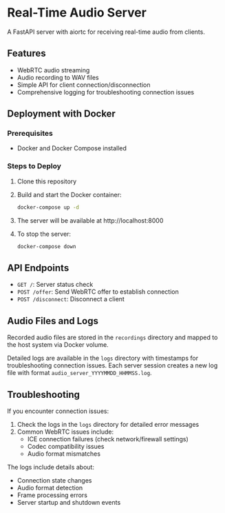 # Real-Time Audio Server

A FastAPI server with aiortc for receiving real-time audio from clients.

## Features

- WebRTC audio streaming
- Audio recording to WAV files
- Simple API for client connection/disconnection
- Comprehensive logging for troubleshooting connection issues

## Deployment with Docker

### Prerequisites

- Docker and Docker Compose installed

### Steps to Deploy

1. Clone this repository

2. Build and start the Docker container:
   ```bash
   docker-compose up -d
   ```

3. The server will be available at http://localhost:8000

4. To stop the server:
   ```bash
   docker-compose down
   ```

## API Endpoints

- `GET /`: Server status check
- `POST /offer`: Send WebRTC offer to establish connection
- `POST /disconnect`: Disconnect a client

## Audio Files and Logs

Recorded audio files are stored in the `recordings` directory and mapped to the host system via Docker volume.

Detailed logs are available in the `logs` directory with timestamps for troubleshooting connection issues. Each server session creates a new log file with format `audio_server_YYYYMMDD_HHMMSS.log`.

## Troubleshooting

If you encounter connection issues:

1. Check the logs in the `logs` directory for detailed error messages
2. Common WebRTC issues include:
   - ICE connection failures (check network/firewall settings)
   - Codec compatibility issues
   - Audio format mismatches

The logs include details about:
- Connection state changes
- Audio format detection
- Frame processing errors
- Server startup and shutdown events 